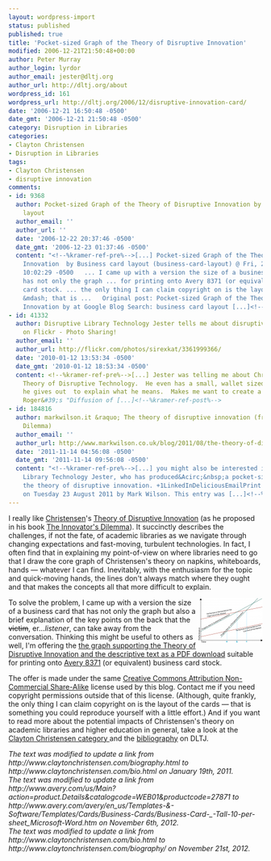 ```yaml
---
layout: wordpress-import
status: published
published: true
title: 'Pocket-sized Graph of the Theory of Disruptive Innovation'
modified: 2006-12-21T21:50:48+00:00
author: Peter Murray
author_login: lyrdor
author_email: jester@dltj.org
author_url: http://dltj.org/about
wordpress_id: 161
wordpress_url: http://dltj.org/2006/12/disruptive-innovation-card/
date: '2006-12-21 16:50:48 -0500'
date_gmt: '2006-12-21 21:50:48 -0500'
category: Disruption in Libraries
categories:
- Clayton Christensen
- Disruption in Libraries
tags:
- Clayton Christensen
- disruptive innovation
comments:
- id: 9368
  author: Pocket-sized Graph of the Theory of Disruptive Innovation by Business card
    layout
  author_email: ''
  author_url: ''
  date: '2006-12-22 20:37:46 -0500'
  date_gmt: '2006-12-23 01:37:46 -0500'
  content: "<!--%kramer-ref-pre%-->[...] Pocket-sized Graph of the Theory of Disruptive
    Innovation  by Business card layout (business-card-layout) @ Fri, 22 Dec 2006
    10:02:29 -0500   ... I came up with a version the size of a business card that
    has not only the graph ... for printing onto Avery 8371 (or equivalent) business
    card stock. ... the only thing I can claim copyright on is the layout of the cards
    &mdash; that is ...   Original post: Pocket-sized Graph of the Theory of Disruptive
    Innovation by at Google Blog Search: business card layout [...]<!--%kramer-ref-post%-->"
- id: 41332
  author: Disruptive Library Technology Jester tells me about disruptive technology
    on Flickr - Photo Sharing!
  author_email: ''
  author_url: http://flickr.com/photos/sirexkat/3361999366/
  date: '2010-01-12 13:53:34 -0500'
  date_gmt: '2010-01-12 18:53:34 -0500'
  content: <!--%kramer-ref-pre%-->[...] Jester was telling me about Christensen&#39;s
    Theory of Disruptive Technology.  He even has a small, wallet sized card that
    he gives out  to explain what he means.  Makes me want to create a moo card with
    Roger&#39;s "Diffusion of [...]<!--%kramer-ref-post%-->
- id: 184816
  author: markwilson.it &raquo; The theory of disruptive innovation (from The Innovator&#8217;s
    Dilemma)
  author_email: ''
  author_url: http://www.markwilson.co.uk/blog/2011/08/the-theory-of-disruptive-innovation-from-the-innovators-dilemma.htm
  date: '2011-11-14 04:56:08 -0500'
  date_gmt: '2011-11-14 09:56:08 -0500'
  content: "<!--%kramer-ref-pre%-->[...] you might also be interested in the&Acirc;&nbsp;Disruptive
    Library Technology Jester, who has produced&Acirc;&nbsp;a pocket-sized graph of
    the theory of disruptive innovation. +1LinkedInDeliciousEmailPrint     Posted
    on Tuesday 23 August 2011 by Mark Wilson. This entry was [...]<!--%kramer-ref-post%-->"
---
```

<p>I really like <a href="http://www.claytonchristensen.com/biography/" title="Clayton Christensen biography">Christensen</a>'s <a href="http://en.wikipedia.org/wiki/Disruptive_technology" title="Disruptive technology - Wikipedia">Theory of Disruptive Innovation</a> (as he proposed in his book <a href="http://www.worldcat.org/oclc/34320559" title="Find in a Library: The innovator&#039;s dilemma : when new technologies cause great firms to fail">The Innovator's Dilemma</a>).  It succinctly describes the challenges, if not the fate, of academic libraries as we navigate through changing expectations and fast-moving, turbulent technologies.  In fact, I often find that in explaining my point-of-view on where libraries need to go that I draw the core graph of Christensen's theory on napkins, whiteboards, hands &mdash; whatever I can find.  Inevitably, with the enthusiasm for the topic and quick-moving hands, the lines don't always match where they ought and that makes the concepts all that more difficult to explain.</p>
<p><a class="imagelink" style="float: right;" href="/wp-content/uploads/2006/12/christensen-graph.png" title="Graph supporting the Theory of Disruptive Innovation"><img id="image162" src="/wp-content/uploads/2006/12/christensen-graph.thumbnail.png" alt="Graph supporting the Theory of Disruptive Innovation" /></a>To solve the problem, I came up with a version the size of a business card that has not only the graph but also a brief explanation of the key points on the back that the <del>victim</del>, er...<i>listener</i>, can take away from the conversation.  Thinking this might be useful to others as well, I'm offering the <a id="p163" href="/wp-content/uploads/2006/12/disruptive-innovation-cards.pdf" title="Business Cards of the Graph supporting the Theory of Disruptive Innovation">the graph supporting the Theory of Disruptive Innovation and the descriptive text as a PDF download</a> suitable for printing onto <a href="http://www.avery.com/avery/en_us/Templates-&amp;-Software/Templates/Cards/Business-Cards/Business-Card-_-Tall-10-per-sheet_Microsoft-Word.htm" title="http://www.avery.com/us/Main?action=product.Details&amp;catalogcode=WEB01&amp;productcode=27871">Avery 8371</a> (or equivalent) business card stock.</p>
<p>The offer is made under the same <a href="http://creativecommons.org/licenses/by-nc-sa/2.5/" title="Creative Commons Deed">Creative Commons Attribution Non-Commercial Share-Alike</a> license used by this blog.  Contact me if you need copyright permissions outside that of this license.  (Although, quite frankly, the only thing I can claim copyright on is the layout of the cards &mdash; that is something you could reproduce yourself with a little effort.)  And if you want to read more about the potential impacts of Christensen's theory on academic libraries and higher education in general, take a look at the <a href="/category/christensen/">Clayton Christensen category </a> and the <a href="/christensen-bibliography/">bibliography</a> on DLTJ.
<p style="padding:0;margin:0;font-style:italic;">The text was modified to update a link from http://www.claytonchristensen.com/biography.html to http://www.claytonchristensen.com/bio.html on January 19th, 2011.</p>
<p style="padding:0;margin:0;font-style:italic;">The text was modified to update a link from http://www.avery.com/us/Main?action=product.Details&catalogcode=WEB01&productcode=27871 to http://www.avery.com/avery/en_us/Templates-&-Software/Templates/Cards/Business-Cards/Business-Card-_-Tall-10-per-sheet_Microsoft-Word.htm on November 6th, 2012.</p>
<p style="padding:0;margin:0;font-style:italic;">The text was modified to update a link from http://www.claytonchristensen.com/bio.html to http://www.claytonchristensen.com/biography/ on November 21st, 2012.</p>
